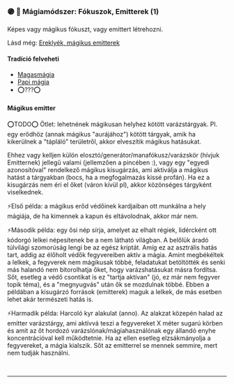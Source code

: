 ### 🟣 💫 Mágiamódszer: Fókuszok, Emitterek (1)

Képes vagy mágikus fókuszt, vagy emittert létrehozni.

Lásd még: [Ereklyék, mágikus emitterek](../110_varazstargyak.md#erekly%C3%A9k-m%C3%A1gikus-emitterek)

#### Tradíció felveheti

- [Magasmágia](../051_01_magasmagia.md)
- [Papi mágia](../100_papimagia.md)
- ⭕???⭕

#### Mágikus emitter

⭕TODO⭕
Ötlet: lehetnének mágikusan helyhez kötött varázstárgyak. Pl. egy erődhöz (annak mágikus "aurájához") kötött tárgyak, amik ha kikerülnek a "tápláló" területről, akkor elveszítik mágikus hatásukat.

Ehhez vagy kelljen külön elosztó/generátor/manafókusz/varázskör (hívjuk Emitternek) jellegű valami (jellemzően a pincében :), vagy egy "egyedi azonosítóval" rendelkező mágikus kisugárzás, ami aktiválja a mágikus hatást a tárgyakban (bocs, ha a megfogalmazás kissé profán). Ha ez a kisugárzás nem éri el őket (váron kívül pl), akkor közönséges tárgyként viselkednek.

⚡Első példa: a mágikus erőd védőinek kardjaiban ott munkálna a hely mágiája, de ha kimennek a kapun és eltávolodnak, akkor már nem.

⚡Második példa: egy ősi nép sírja, amelyet az elhalt régiek, lidércként ott kódorgó lelkei népesítenek be a nem látható világban. A belőlük áradó túlvilági szomorúság lengi be az egész kriptát. Amíg ez az asztrális hatás tart, addig az élőholt védők fegyvereiben aktív a mágia. Amint megbékéltek a lelkek, a fegyverek nem mágikusak többé, feladatukat betöltötték és senki más halandó nem bitorolhatja őket, hogy varázshatásukat másra fordítsa. Sőt, esetleg a védő csontikat is ez "tartja aktívan" (jó, ez már nem fegyver topik téma), és a "megnyugvás" után ők se mozdulnak többé. Ebben a példában a kisugárzó források (emitterek) maguk a lelkek, de más esetben lehet akár természeti hatás is.

⚡Harmadik példa: Harcoló kyr alakulat (anno). Az alakzat közepén halad az emitter varázstárgy, ami aktívvá teszi a fegyvereket X méter sugarú körben és amit az őt hordozó varázslónak/mágiahasználónak egy állandó enyhe koncentrációval kell működtetnie. Ha az ellen esetleg elzsákmányolja a fegyvereket, a mágia kialszik. Sőt az emitterrel se mennek semmire, mert nem tudják használni.

<br />

---
